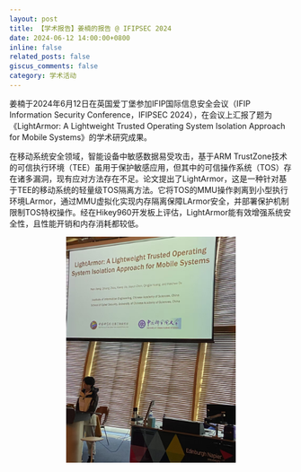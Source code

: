 ```yaml
---
layout: post
title: 【学术报告】姜楠的报告 @ IFIPSEC 2024
date: 2024-06-12 14:00:00+0800
inline: false
related_posts: false
giscus_comments: false
category: 学术活动
---
```


姜楠于2024年6月12日在英国爱丁堡参加IFIP国际信息安全会议（IFIP Information Security Conference，IFIPSEC 2024），在会议上汇报了题为《LightArmor: A Lightweight Trusted Operating System Isolation Approach for Mobile Systems》的学术研究成果。

在移动系统安全领域，智能设备中敏感数据易受攻击，基于ARM TrustZone技术的可信执行环境（TEE）虽用于保护敏感应用，但其中的可信操作系统（TOS）存在诸多漏洞，现有应对方法存在不足。论文提出了LightArmor，这是一种针对基于TEE的移动系统的轻量级TOS隔离方法。它将TOS的MMU操作剥离到小型执行环境LArmor，通过MMU虚拟化实现内存隔离保障LArmor安全，并部署保护机制限制TOS特权操作。经在Hikey960开发板上评估，LightArmor能有效增强系统安全性，且性能开销和内存消耗都较低。

<div style="text-align: center;">
    <img alt="姜楠@IFIPSEC2024" src="/assets/img/news/conferences/jiangnan@ifipsec2024.jpg" width="60%" style="margin: 0 auto" />
</div>
